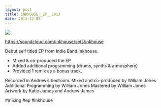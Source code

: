```yaml
---
layout: post
title: INKHOUSE__EP__2013
date: 2013-12-05
---
```



<img src="{{site.baseurl}}/assets/images/music/inkhouse_ep/title.jpg">

https://soundcloud.com/inkhouse/sets/inkhouse

Debut self titled EP from Indie Band Inkhouse.

* Mixed & co-produced the EP
* Added additional programming (drums, synths & atmosphere)
* Provided 1 remix as a bonus track.

Recorded in Andrew’s bedroom.
Mixed and co-produced by William Jones
Additional Programming by William Jones
Mastered by William Jones
Artwork by Katie James and Andrew James

#mixing #ep #inkhouse